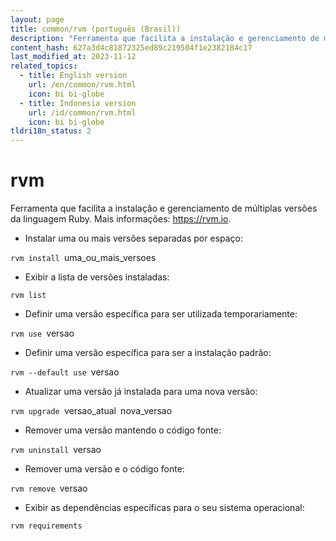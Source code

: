 ```yaml
---
layout: page
title: common/rvm (português (Brasil))
description: "Ferramenta que facilita a instalação e gerenciamento de múltiplas versões da linguagem Ruby."
content_hash: 627a3d4c81872325ed89c219504f1e2382184c17
last_modified_at: 2023-11-12
related_topics:
  - title: English version
    url: /en/common/rvm.html
    icon: bi bi-globe
  - title: Indonesia version
    url: /id/common/rvm.html
    icon: bi bi-globe
tldri18n_status: 2
---
```

# rvm

Ferramenta que facilita a instalação e gerenciamento de múltiplas versões da linguagem Ruby.
Mais informações: <https://rvm.io>.

- Instalar uma ou mais versões separadas por espaço:

`rvm install `<span class="tldr-var badge badge-pill bg-dark-lm bg-white-dm text-white-lm text-dark-dm font-weight-bold">uma_ou_mais_versoes</span>

- Exibir a lista de versões instaladas:

`rvm list`

- Definir uma versão específica para ser utilizada temporariamente:

`rvm use `<span class="tldr-var badge badge-pill bg-dark-lm bg-white-dm text-white-lm text-dark-dm font-weight-bold">versao</span>

- Definir uma versão específica para ser a instalação padrão:

`rvm --default use `<span class="tldr-var badge badge-pill bg-dark-lm bg-white-dm text-white-lm text-dark-dm font-weight-bold">versao</span>

- Atualizar uma versão já instalada para uma nova versão:

`rvm upgrade `<span class="tldr-var badge badge-pill bg-dark-lm bg-white-dm text-white-lm text-dark-dm font-weight-bold">versao_atual</span>` `<span class="tldr-var badge badge-pill bg-dark-lm bg-white-dm text-white-lm text-dark-dm font-weight-bold">nova_versao</span>

- Remover uma versão mantendo o código fonte:

`rvm uninstall `<span class="tldr-var badge badge-pill bg-dark-lm bg-white-dm text-white-lm text-dark-dm font-weight-bold">versao</span>

- Remover uma versão e o código fonte:

`rvm remove `<span class="tldr-var badge badge-pill bg-dark-lm bg-white-dm text-white-lm text-dark-dm font-weight-bold">versao</span>

- Exibir as dependências específicas para o seu sistema operacional:

`rvm requirements`

